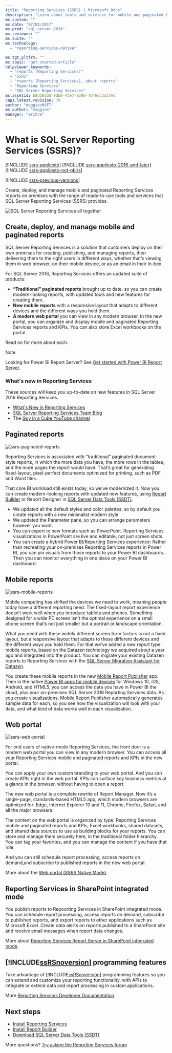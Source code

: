 ```yaml
---
title: "Reporting Services (SSRS) | Microsoft Docs"
description: "Learn about tools and services for mobile and paginated Reporting Services reports on premises."
ms.custom: ""
ms.date: "07/01/2017"
ms.prod: "sql-server-2016"
ms.reviewer: ""
ms.suite: ""
ms.technology: 
  - "reporting-services-native"

ms.tgt_pltfrm: ""
ms.topic: "get-started-article"
helpviewer_keywords: 
  - "reports [Reporting Services]"
  - "SSRS"
  - "reports [Reporting Services], about reports"
  - "Reporting Services"
  - "SQL Server Reporting Services"
ms.assetid: b8d18d3d-9db0-43e7-8286-7b46cc3a37ed
caps.latest.revision: 70
author: "maggiesMSFT"
ms.author: "maggies"
manager: "erikre"
---
```


# What is SQL Server Reporting Services (SSRS)?

[!INCLUDE [ssrs-appliesto](../includes/ssrs-appliesto.md)] [!INCLUDE [ssrs-appliesto-2016-and-later](../includes/ssrs-appliesto-2016-and-later.md)] [!INCLUDE [ssrs-appliesto-not-pbirs](../includes/ssrs-appliesto-not-pbirs.md)]

[!INCLUDE [ssrs-previous-versions](../includes/ssrs-previous-versions.md)]

Create, deploy, and manage mobile and paginated Reporting Services reports on premises with the range of ready-to-use tools and services that SQL Server Reporting Services (SSRS) provides.

![SQL Server Reporting Services all together](../reporting-services/media/ss-reporting-services-all-together.png "SQL Server Reporting Services all together")

## Create, deploy, and manage mobile and paginated reports

SQL Server Reporting Services is a solution that customers deploy on their own premises for creating, publishing, and managing reports, then delivering them to the right users in different ways, whether that’s viewing them in web browser, on their mobile device, or as an email in their in-box.

For SQL Server 2016, Reporting Services offers an updated suite of products:

* **“Traditional” paginated reports** brought up to date, so you can create modern-looking reports, with updated tools and new features for creating them.
* **New mobile reports** with a responsive layout that adapts to different devices and the different ways you hold them.
* **A modern web portal** you can view in any modern browser. In the new portal, you can organize and display mobile and paginated Reporting Services reports and KPIs. You can also store Excel workbooks on the portal.

Read on for more about each.

> [!NOTE]
> Looking for Power BI Report Server? See [Get started with Power BI Report Server](https://powerbi.microsoft.com/documentation/reportserver-get-started/).

### What's new in Reporting Services

These sources will keep you up-to-date on new features in SQL Server 2016 Reporting Services.

* [What's New in Reporting Services](../reporting-services/what-s-new-in-sql-server-reporting-services-ssrs.md)
* [SQL Server Reporting Services Team Blog](https://blogs.msdn.microsoft.com/sqlrsteamblog/)
* The [Guy in a Cube YouTube channel](https://www.youtube.com/channel/UCFp1vaKzpfvoGai0vE5VJ0w)

## Paginated reports

![ssrs-paginated-reports](../reporting-services/media/ssrs-paginated-reports.png)

Reporting Services is associated with “traditional” paginated document-style reports, in which the more data you have, the more rows in the tables, and the more pages the report would have. That’s great for generating fixed-layout, pixel-perfect documents optimized for printing, such as PDF and Word files.

That core BI workload still exists today, so we’ve modernized it. Now you can create modern-looking reports with updated new features, using [Report Builder](../reporting-services/report-builder/report-builder-in-sql-server-2016.md) or Report Designer in [SQL Server Data Tools (SSDT)](../reporting-services/tools/reporting-services-in-sql-server-data-tools-ssdt.md).

* We updated all the default styles and color palettes, so by default you create reports with a new minimalist modern style.
* We updated the Parameter pane, so you can arrange parameters however you want.
* You can export to new formats such as PowerPoint. Reporting Services visualizations in PowerPoint are live and editable, not just screen shots.
* You can create a hybrid Power BI/Reporting Services experience:  Rather than recreating your on-premises Reporting Services reports in Power BI, you can pin visuals from those reports to your Power BI dashboards. Then you can monitor everything in one place on your Power BI dashboard.

## Mobile reports

![ssrs-mobile-reports](../reporting-services/media/ssrs-mobile-reports.png)

Mobile computing has shifted the devices we need to work, meaning people today have a different reporting need. The fixed-layout report experience doesn’t work well when you introduce tablets and phones. Something designed for a wide PC screen isn’t the optimal experience on a small phone screen that’s not just smaller but a portrait or landscape orientation.

What you need with these widely different screen form factors is not a fixed layout, but a responsive layout that adapts to these different devices and the different ways you hold them. For that we’ve added a new report type: mobile reports, based on the Datazen technology we acquired about a year ago and integrated into the product. You can migrate your existing Datazen reports to Reporting Services with the [SQL Server Migration Assistant for Datazen](https://www.microsoft.com/download/details.aspx?id=53128). 

You create these mobile reports in the new [Mobile Report Publisher](../reporting-services/mobile-reports/create-mobile-reports-with-sql-server-mobile-report-publisher.md) app. Then in the native [Power BI apps for mobile devices](https://powerbi.microsoft.com/documentation/powerbi-power-bi-apps-for-mobile-devices/) for Windows 10, iOS, Android, and HTML5, you can access the data you have in Power BI the cloud, plus your on-premises SQL Server 2016 Reporting Services data. As you create visualizations, Mobile Report Publisher automatically generates sample data for each, so you see how the visualization will look with your data, and what kind of data works well in each visualization.

## Web portal

![ssrs-web-portal](../reporting-services/media/ssrs-web-portal.png)

For end users of native-mode Reporting Services, the front door is a modern web portal you can view in any modern browser. You can access all your Reporting Services mobile and paginated reports and KPIs in the new portal.

You can apply your own custom branding to your web portal. And you can create KPIs right in the web portal. KPIs can surface key business metrics at a glance in the browser, without having to open a report. 

The new web portal is a complete rewrite of Report Manager. Now it’s a single-page, standards-based HTML5 app, which modern browsers are optimized for: Edge, Internet Explorer 10 and 11, Chrome, Firefox, Safari, and all the major browsers.

The content on the web portal is organized by type: Reporting Services mobile and paginated reports and KPIs, Excel workbooks, shared datasets, and shared data sources to use as building blocks for your reports. You can store and manage them securely here, in the traditional folder hierarchy. You can tag your favorites, and you can manage the content if you have that role.

And you can still schedule report processing, access reports on demand,and subscribe to published reports in the new web portal.

More about the [Web portal (SSRS Native Mode)](../reporting-services/web-portal-ssrs-native-mode.md).

## Reporting Services in SharePoint integrated mode

You publish reports to Repoorting Services in SharePoint integrated mode. You can schedule report processing, access reports on demand, subscribe to published reports, and export reports to other applications such as Microsoft Excel. Create data alerts on reports published to a SharePoint site and receive email messages when report data changes.  

More about [Reporting Services Report Server in SharePoint integrated mode](../reporting-services/report-server-sharepoint/reporting-services-report-server-sharepoint-mode.md).

## [!INCLUDE[ssRSnoversion](../includes/ssrsnoversion-md.md)] programming features

Take advantage of [!INCLUDE[ssRSnoversion](../includes/ssrsnoversion-md.md)] programming features so you can  extend and customize your reporting functionality, with APIs to integrate or extend data and report processing in custom applications.

More [Reporting Services Developer Documentation](../reporting-services/reporting-services-developer-documentation.md). 

## Next steps

* [Install Reporting Services](../reporting-services/install-windows/install-reporting-services.md)  
* [Install Report Builder](../reporting-services/install-windows/install-report-builder.md)   
* [Download SQL Server Data Tools (SSDT)](http://go.microsoft.com/fwlink/?LinkID=616714)  

More questions? [Try asking the Reporting Services forum](http://go.microsoft.com/fwlink/?LinkId=620231)
